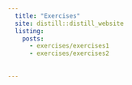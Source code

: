 ```yaml
---
  title: "Exercises" 
  site: distill::distill_website
  listing: 
    posts: 
      - exercises/exercises1 
      - exercises/exercises2
      
      
---
```

